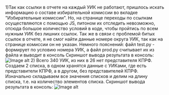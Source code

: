 1)Так как ссылки в отчете на каждый УИК не работают, пришлось искать информацию о составе избирательной комиссии во вкладке "Избирательные комиссии". Но, на странице переходы по ссылкам осуществляются с помощью JS, питоном их отследить невозможно, отсюда большое количество условий в коде, чтобы пройтись по всем нужным УИК без лишних ссылок. Так же в связи с проблемой битых ссылок в отчете, я не смог найти данные номере округа УИК, так как на странице комиссии он не указан.
Немного пояснений: файл test.py - формирует по условию номера УИК, а файл prod.py считывает их из файла и выводит в консоль 
Скриншот вывода результата в консоль: 
![Image alt](https://github.com/EstysFlask/test_py/tree/main/SAM_SEBE_SHPILKIN/prod.png)
2) Всего 340 УИК, из них в 26 нет представителя КПРФ. Создаем 2 списка, в одном хранятся данные с УИКами, где есть представители КПРФ, а в другом, без представителей КПРФ. Изначально складываем все значения списков и делим на длину списка, т.е. на количество элементов списка.
Скриншот вывода результата в консоль: 
![Image alt](https://github.com/EstysFlask/test_py/tree/main/SAM_SEBE_SHPILKIN/res.png)